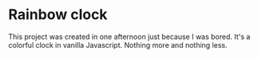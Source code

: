 # Rainbow clock
This project was created in one afternoon just because I was bored. It's a colorful clock in vanilla Javascript. Nothing more and nothing less.